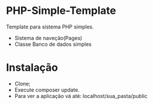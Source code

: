 # PHP-Simple-Template
Template para sistema PHP simples.
 - Sistema de naveção(Pages)
 - Classe Banco de dados simples
 
# Instalação
 - Clone;
 - Execute composer update.
 - Para ver a aplicação vá até: localhost/sua_pasta/public
